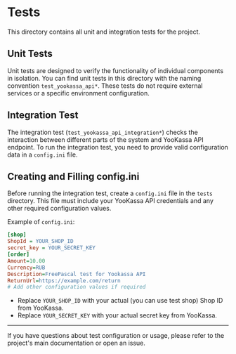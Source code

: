 # Tests

This directory contains all unit and integration tests for the project.

## Unit Tests

Unit tests are designed to verify the functionality of individual components in isolation. You can find unit tests in this directory with the naming convention `test_yookassa_api*`. These tests do not require external services or a specific environment configuration.

## Integration Test

The integration test (`test_yookassa_api_integration*`) checks the interaction between different parts of the system and YooKassa API endpoint. To run the integration test, you need to provide valid configuration data in a `config.ini` file.

## Creating and Filling config.ini

Before running the integration test, create a `config.ini` file in the `tests` directory. This file must include your YooKassa API credentials and any other required configuration values.

Example of `config.ini`:
```ini
[shop]
ShopId = YOUR_SHOP_ID
secret_key = YOUR_SECRET_KEY
[order]
Amount=10.00
Currency=RUB
Description=FreePascal test for Yookassa API
ReturnUrl=https://example.com/return
# Add other configuration values if required
```

- Replace `YOUR_SHOP_ID` with your actual (you can use test shop) Shop ID from YooKassa.
- Replace `YOUR_SECRET_KEY` with your actual secret key from YooKassa.

---

If you have questions about test configuration or usage, please refer to the project's main documentation or open an issue.